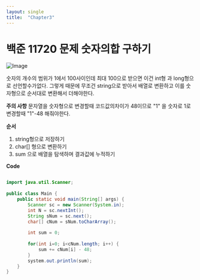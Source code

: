 ```yaml
---
layout: single
title:  "Chapter3"
---
```


# 백준 11720 문제 숫자의합 구하기

![Image](https://github.com/user-attachments/assets/49b0a75c-1475-433b-a330-bf415f510f00)

숫자의 개수의 범위가 1에서 100사이인데 최대 100으로 받으면 이건 int형 과 long형으로 선언할수가없다.
그렇게 때문에 무조건 string으로 받아서 배열로 변환하고 이를 숫자형으로 순서대로 변환해서 더해야한다.

**주의 사항**
문자열을 숫자형으로 변경할때 코드값의차이가 48이므로 "1" 을 숫자로 1로 변경할때 "1"-48 해줘야한다.

**순서**
1. string형으로 저장하기 
2. char[] 형으로 변환하기
3. sum 으로 배열을 탐색하며 결과값에 누적하기

 **Code**

```java

import java.util.Scanner;
 
public class Main {
	public static void main(String[] args) {		
		Scanner sc = new Scanner(System.in);
 		int N = sc.nextInt();
		String sNum = sc.next();
		char[] cNum = sNum.toCharArray();
		
		int sum = 0;
        
		for(int i=0; i<cNum.length; i++) {
			sum += cNum[i] - 48;
		}
		system.out.println(sum);
	}
}
```

